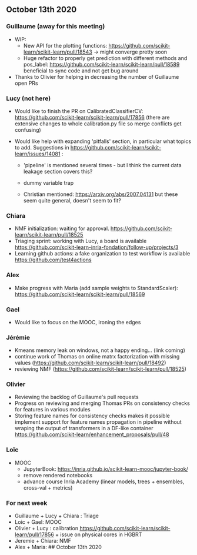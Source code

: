 ## October 13th 2020

### Guillaume (away for this meeting)

* WIP:
    * New API for the plotting functions: https://github.com/scikit-learn/scikit-learn/pull/18543 -> might converge pretty soon
    * Huge refactor to properly get prediction with different methods and pos_label: https://github.com/scikit-learn/scikit-learn/pull/18589 beneficial to sync code and not get bug around
* Thanks to Olivier for helping in decreasing the number of Guillaume open PRs

### Lucy (not here)
* Would like to finish the PR on CalibratedClassifierCV: https://github.com/scikit-learn/scikit-learn/pull/17856
  (there are extensive changes to whole calibration.py file so merge conflicts get confusing)
* Would like help with expanding 'pitfalls' section, in particular what topics to add.
  Suggestions in https://github.com/scikit-learn/scikit-learn/issues/14081 :

    * 'pipeline' is mentioned several times - but I think the current data leakage section covers this?

    * dummy variable trap

    * Christian mentioned: https://arxiv.org/abs/2007.04131 but these seem quite general, doesn't seem to fit?

### Chiara
- NMF initialization: waiting for approval. https://github.com/scikit-learn/scikit-learn/pull/18525
- Triaging sprint: working with Lucy, a board is available https://github.com/scikit-learn-inria-fondation/follow-up/projects/3
- Learning github actions: a fake organization to test workflow is available https://github.com/test4actions

### Alex
* Make progress with Maria (add sample weights to StandardScaler): https://github.com/scikit-learn/scikit-learn/pull/18569

### Gael
* Would like to focus on the MOOC, ironing the edges

### Jérémie
* Kmeans memory leak on windows, not a happy ending... (link coming)
* continue work of Thomas on online matrx factorization with missing values (https://github.com/scikit-learn/scikit-learn/pull/18492)
* reviewing NMF (https://github.com/scikit-learn/scikit-learn/pull/18525)

### Olivier
* Reviewing the backlog of Guillaume's pull requests
* Progress on reviewing and merging Thomas PRs on consistency checks for features in various modules
* Storing feature names for consistency checks makes it possible implement support for feature names propagation in pipeline without wraping
  the output of transformers in a DF-like container https://github.com/scikit-learn/enhancement_proposals/pull/48

### Loïc
* MOOC
  * JupyterBook: https://inria.github.io/scikit-learn-mooc/jupyter-book/
  * remove rendered notebooks
  * advance course Inria Academy (linear models, trees + ensembles, cross-val + metrics)

### For next week
- Guillaume + Lucy + Chiara : Triage
- Loic + Gael: MOOC
- Olivier + Lucy : calibration https://github.com/scikit-learn/scikit-learn/pull/17856 + issue on physical cores in HGBRT
- Jeremie + Chiara: NMF
- Alex + Maria: ## October 13th 2020
